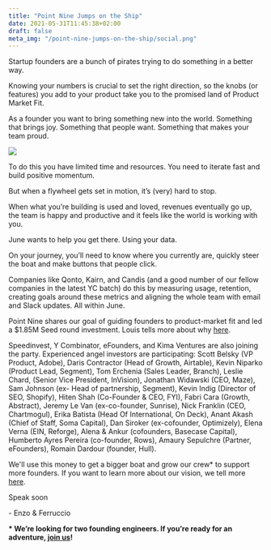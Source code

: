 ```yaml
---
title: "Point Nine Jumps on the Ship"
date: 2021-05-31T11:45:38+02:00
draft: false
meta_img: "/point-nine-jumps-on-the-ship/social.png"
---
```


Startup founders are a bunch of pirates trying to do something in a better way.

Knowing your numbers is crucial to set the right direction, so the knobs (or features) you add to your product take you to the promised land of Product Market Fit.

As a founder you want to bring something new into the world. Something that brings joy. Something that people want. Something that makes your team proud.

<div class='img'>

![](/point-nine-jumps-on-the-ship/product-screen.png)

</div>

To do this you have limited time and resources. You need to iterate fast and build positive momentum.

But when a flywheel gets set in motion, it’s (very) hard to stop.

When what you’re building is used and loved, revenues eventually go up, the team is happy and productive and it feels like the world is working with you.

June wants to help you get there. Using your data.

On your journey, you’ll need to know where you currently are, quickly steer the boat and make buttons that people click.

Companies like Qonto, Kairn, and Candis (and a good number of our fellow companies in the latest YC batch) do this by measuring usage, retention, creating goals around these metrics and aligning the whole team with email and Slack updates. All within June.

Point Nine shares our goal of guiding founders to product-market fit and led a $1.85M Seed round investment. Louis tells more about why [here](https://twitter.com/louicop).

Speedinvest, Y Combinator, eFounders, and Kima Ventures are also joining the party. Experienced angel investors are participating: Scott Belsky (VP Product, Adobe), Daris Contractor (Head of Growth, Airtable), Kevin Niparko (Product Lead, Segment), Tom Erchenia (Sales Leader, Branch), Leslie Chard, (Senior Vice President, InVision), Jonathan Widawski (CEO, Maze), Sam Johnson (ex- Head of partnership, Segment), Kevin Indig (Director of SEO, Shopify), Hiten Shah (Co-Founder & CEO, FYI), Fabri Cara (Growth, Abstract), Jeremy Le Van (ex-co-founder, Sunrise), Nick Franklin (CEO, Chartmogul), Erika Batista (Head Of International, On Deck), Anant Akash (Chief of Staff, Soma Capital), Dan Siroker (ex-cofounder, Optimizely), Elena Verna (EIN, Reforge), Alena & Ankur (cofounders, Basecase Capital), Humberto Ayres Pereira (co-founder, Rows), Amaury Sepulchre (Partner, eFounders), Romain Dardour (founder, Hull).

We'll use this money to get a bigger boat and grow our crew\* to support more founders. If you want to learn more about our vision, we tell more [here](https://twitter.com/0zne/status/1381569045472948225).

Speak soon

\- Enzo & Ferruccio

**\* We’re looking for two founding engineers. If you’re ready for an adventure, [join us](https://www.notion.so/projectanalytics/Founding-Team-Engineer-339274009f594b58aff3d4bfd8e3f93e)!**

<style>
.img > p > img {
  max-width: 100%;
}
</style>
